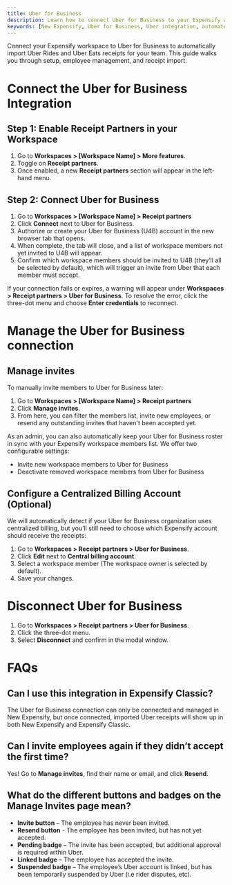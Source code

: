 ```yaml
---
title: Uber for Business
description: Learn how to connect Uber for Business to your Expensify workspace, invite employees, and automate receipt collection for Uber Rides and Uber Eats.
keywords: [New Expensify, Uber for Business, Uber integration, automate Uber receipts, connect Uber to Expensify, U4B, Uber Eats, Uber Rides, receipt automation]
---
```


<div id="new-expensify" markdown="1">

Connect your Expensify workspace to Uber for Business to automatically import Uber Rides and Uber Eats receipts for your team. This guide walks you through setup, employee management, and receipt import.

# Connect the Uber for Business Integration

## Step 1: Enable Receipt Partners in your Workspace
1. Go to **Workspaces > [Workspace Name] > More features**.
2. Toggle on **Receipt partners**.
3. Once enabled, a new **Receipt partners** section will appear in the left-hand menu.

## Step 2: Connect Uber for Business
1. Go to **Workspaces > [Workspace Name] > Receipt partners**
3. Click **Connect** next to Uber for Business.
4. Authorize or create your Uber for Business (U4B) account in the new browser tab that opens.
5. When complete, the tab will close, and a list of workspace members not yet invited to U4B will appear.
6. Confirm which workspace members should be invited to U4B (they’ll all be selected by default), which will trigger an invite from Uber that each member must accept.

If your connection fails or expires, a warning will appear under **Workspaces > Receipt partners > Uber for Business**. To resolve the error, click the three-dot menu and choose **Enter credentials** to reconnect.

# Manage the Uber for Business connection

## Manage invites

To manually invite members to Uber for Business later:

1. Go to **Workspaces > [Workspace Name] > Receipt partners**
2. Click **Manage invites**.
3. From here, you can filter the members list, invite new employees, or resend any outstanding invites that haven't been accepted yet.

As an admin, you can also automatically keep your Uber for Business roster in sync with your Expensify workspace members list. We offer two configurable settings:

- Invite new workspace members to Uber for Business
- Deactivate removed workspace members from Uber for Business

## Configure a Centralized Billing Account (Optional)

We will automatically detect if your Uber for Business organization uses centralized billing, but you’ll still need to choose which Expensify account should receive the receipts:

1. Go to **Workspaces > Receipt partners > Uber for Business**.
2. Click **Edit** next to **Central billing account**.
3. Select a workspace member (The workspace owner is selected by default).
4. Save your changes.

# Disconnect Uber for Business

1. Go to **Workspaces > Receipt partners > Uber for Business**.
2. Click the three-dot menu.
3. Select **Disconnect** and confirm in the modal window.


# FAQs

## Can I use this integration in Expensify Classic?
The Uber for Business connection can only be connected and managed in New Expensify, but once connected, imported Uber receipts will show up in both New Expensify and Expensify Classic.

## Can I invite employees again if they didn’t accept the first time?
Yes! Go to **Manage invites**, find their name or email, and click **Resend**.

## What do the different buttons and badges on the Manage Invites page mean?
- **Invite button** – The employee has never been invited.
- **Resend button** - The employee has been invited, but has not yet accepted.
- **Pending badge** – The invite has been accepted, but additional approval is required within Uber.
- **Linked badge** – The employee has accepted the invite.
- **Suspended badge** – The employee’s Uber account is linked, but has been temporarily suspended by Uber (i.e rider disputes, etc). 

</div>
